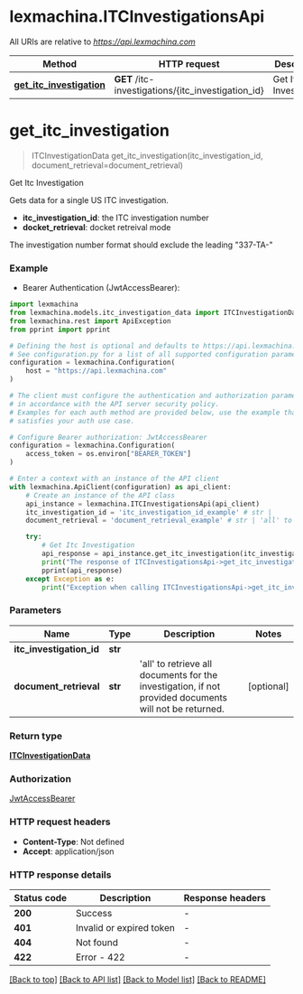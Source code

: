 # lexmachina.ITCInvestigationsApi

All URIs are relative to *https://api.lexmachina.com*

Method | HTTP request | Description
------------- | ------------- | -------------
[**get_itc_investigation**](ITCInvestigationsApi.md#get_itc_investigation) | **GET** /itc-investigations/{itc_investigation_id} | Get Itc Investigation


# **get_itc_investigation**
> ITCInvestigationData get_itc_investigation(itc_investigation_id, document_retrieval=document_retrieval)

Get Itc Investigation

Gets data for a single US ITC investigation.

- **itc_investigation_id**: the ITC investigation number
- **docket_retrieval**: docket retreival mode

The investigation number format should exclude the leading "337-TA-"

### Example

* Bearer Authentication (JwtAccessBearer):

```python
import lexmachina
from lexmachina.models.itc_investigation_data import ITCInvestigationData
from lexmachina.rest import ApiException
from pprint import pprint

# Defining the host is optional and defaults to https://api.lexmachina.com
# See configuration.py for a list of all supported configuration parameters.
configuration = lexmachina.Configuration(
    host = "https://api.lexmachina.com"
)

# The client must configure the authentication and authorization parameters
# in accordance with the API server security policy.
# Examples for each auth method are provided below, use the example that
# satisfies your auth use case.

# Configure Bearer authorization: JwtAccessBearer
configuration = lexmachina.Configuration(
    access_token = os.environ["BEARER_TOKEN"]
)

# Enter a context with an instance of the API client
with lexmachina.ApiClient(configuration) as api_client:
    # Create an instance of the API class
    api_instance = lexmachina.ITCInvestigationsApi(api_client)
    itc_investigation_id = 'itc_investigation_id_example' # str | 
    document_retrieval = 'document_retrieval_example' # str | 'all' to retrieve all documents for the investigation, if not provided documents will not be returned. (optional)

    try:
        # Get Itc Investigation
        api_response = api_instance.get_itc_investigation(itc_investigation_id, document_retrieval=document_retrieval)
        print("The response of ITCInvestigationsApi->get_itc_investigation:\n")
        pprint(api_response)
    except Exception as e:
        print("Exception when calling ITCInvestigationsApi->get_itc_investigation: %s\n" % e)
```



### Parameters


Name | Type | Description  | Notes
------------- | ------------- | ------------- | -------------
 **itc_investigation_id** | **str**|  | 
 **document_retrieval** | **str**| &#39;all&#39; to retrieve all documents for the investigation, if not provided documents will not be returned. | [optional] 

### Return type

[**ITCInvestigationData**](ITCInvestigationData.md)

### Authorization

[JwtAccessBearer](../README.md#JwtAccessBearer)

### HTTP request headers

 - **Content-Type**: Not defined
 - **Accept**: application/json

### HTTP response details

| Status code | Description | Response headers |
|-------------|-------------|------------------|
**200** | Success |  -  |
**401** | Invalid or expired token |  -  |
**404** | Not found |  -  |
**422** | Error - 422 |  -  |

[[Back to top]](#) [[Back to API list]](../README.md#documentation-for-api-endpoints) [[Back to Model list]](../README.md#documentation-for-models) [[Back to README]](../README.md)

